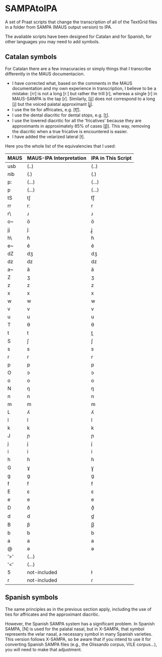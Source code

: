 # SAMPAtoIPA
A set of Praat scripts that change the transcription of all of the TextGrid files in a folder from SAMPA (MAUS output version) to IPA.

The avaliable scripts have been designed for Catalan and for Spanish, for other languages you may need to add symbols.

## Catalan symbols

For Catalan there are a few innacuracies or simply things that I transcribe differently in the MAUS documentacion.
- I have corrected what, based on the comments in the MAUS documentation and my own experience in transcription, I believe to be a mistake: [rr] is not a long [rː] but rather the trill [r], whereas a single [r] in MAUS-SAMPA is the tap [ɾ]. Similarly, [jj] does not correspond to a long [j] but the voiced palatal approximant [ʝ̞].
- I use the tie for affricates, e.g. [t͡ʃ].
- I use the dental diacritic for dental stops, e.g. [t̪].
- I use the lowered diacritic for all the 'fricatives' because they are approximants in approximately 85% of cases [β̞]. This way, removing the diacritic when a true fricative is encountered is easier.
- I have added the velarized lateral [ɫ].

Here you the whole list of the equivalencies that I used:

| MAUS  | MAUS-IPA Interpretation | IPA in This Script |
|-------|-------------------------|--------------------|
| usb   | (..)                    | (..)               |
| nib   | (.)                     | (.)                |
| p:    | (...)                   | (...)              |
| p     | (...)                   | (...)              |
| tS    | tʃ                      | t͡ʃ                 |
| rr    | rː                      | r                  |
| r\    | ɹ                       | ɹ                  |
| o~    | õ                       | õ                  |
| jj    | jː                      | ʝ̞                  |
| h\    | ɦ                       | ɦ                  |
| e~    | ẽ                       | ẽ                  |
| dZ    | dʒ                      | dʒ                 |
| dz    | dz                      | dz                 |
| a~    | ã                       | ã                  |
| Z     | ʒ                       | ʒ                  |
| z     | z                       | z                  |
| x     | x                       | x                  |
| w     | w                       | w                  |
| v     | v                       | v                  |
| u     | u                       | u                  |
| T     | θ                       | θ                  |
| t     | t                       | t̪                  |
| S     | ʃ                       | ʃ                  |
| s     | s                       | s                  |
| r     | r                       | r                  |
| p     | p                       | p                  |
| O     | ɔ                       | ɔ                  |
| o     | o                       | o                  |
| N     | ŋ                       | ŋ                  |
| n     | n                       | n                  |
| m     | m                       | m                  |
| L     | ʎ                       | ʎ                  |
| l     | l                       | l                  |
| k     | k                       | k                  |
| J     | ɲ                       | ɲ                  |
| j     | j                       | j                  |
| i     | i                       | i                  |
| h     | h                       | h                  |
| G     | ɣ                       | ɣ̞                  |
| g     | ɡ                       | ɡ                  |
| f     | f                       | f                  |
| E     | ɛ                       | ɛ                  |
| e     | e                       | e                  |
| D     | ð                       | ð̞                  |
| d     | d                       | d̪                  |
| B     | β                       | β̞                  |
| b     | b                       | b                  |
| a     | a                       | a                  |
| @     | ə                       | ə                  |
| '>'   | (...)                   |                    |
| '<'   | (...)                   |                    |
| 5     | not-included            | ɫ                  |
| r     | not-included            | ɾ                  |

## Spanish symbols
The same principles as in the previous section apply, including the use of ties for affricates and the approximant diacritic.

However, the Spanish SAMPA system has a significant problem. In Spanish SAMPA, [N] is used for the palatal nasal, but in X-SAMPA, that symbol represents the velar nasal, a necessary symbol in many Spanish varieties. This version follows X-SAMPA, so be aware that if you intend to use it for converting Spanish SAMPA files (e.g., the Glissando corpus, VILE corpus...), you will need to make that adjustment.
